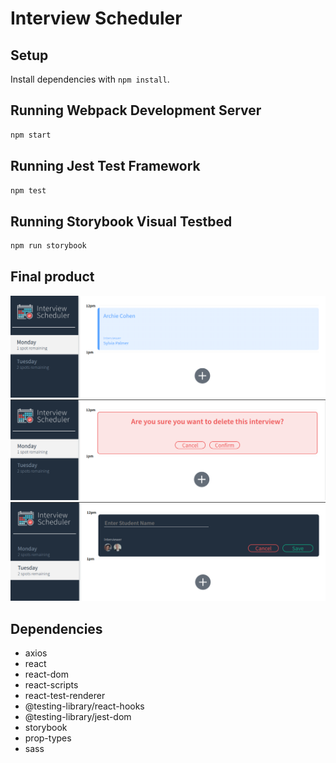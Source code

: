# Interview Scheduler

## Setup

Install dependencies with `npm install`.

## Running Webpack Development Server

```sh
npm start
```

## Running Jest Test Framework

```sh
npm test
```

## Running Storybook Visual Testbed

```sh
npm run storybook
```
## Final product

!["Screenshot of Scheduler"](https://github.com/alinebellozo/scheduler/blob/master/docs/scheduler.png)
!["Screenshot of Delete an Interview"](https://github.com/alinebellozo/scheduler/blob/master/docs/scheduler-delete.png)
!["Screenshot of Adding an Interview"](https://github.com/alinebellozo/scheduler/blob/master/docs/scheduler-add.png)

## Dependencies

- axios
- react
- react-dom
- react-scripts
- react-test-renderer
- @testing-library/react-hooks
- @testing-library/jest-dom
- storybook
- prop-types
- sass